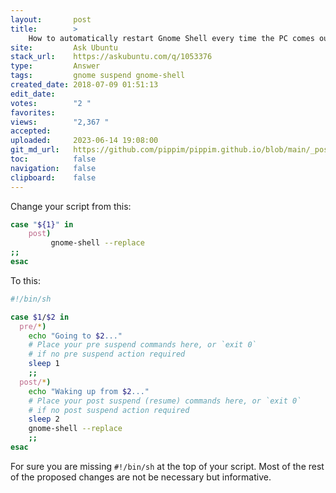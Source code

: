 ```yaml
---
layout:       post
title:        >
    How to automatically restart Gnome Shell every time the PC comes out from suspend
site:         Ask Ubuntu
stack_url:    https://askubuntu.com/q/1053376
type:         Answer
tags:         gnome suspend gnome-shell
created_date: 2018-07-09 01:51:13
edit_date:    
votes:        "2 "
favorites:    
views:        "2,367 "
accepted:     
uploaded:     2023-06-14 19:08:00
git_md_url:   https://github.com/pippim/pippim.github.io/blob/main/_posts/2018/2018-07-09-How-to-automatically-restart-Gnome-Shell-every-time-the-PC-comes-out-from-suspend.md
toc:          false
navigation:   false
clipboard:    false
---
```


Change your script from this:



``` bash
case "${1}" in
    post)
         gnome-shell --replace
;;
esac
```

To this:

``` sh
#!/bin/sh

case $1/$2 in
  pre/*)
    echo "Going to $2..."
    # Place your pre suspend commands here, or `exit 0`
    # if no pre suspend action required
    sleep 1
    ;;
  post/*)
    echo "Waking up from $2..."
    # Place your post suspend (resume) commands here, or `exit 0` 
    # if no post suspend action required
    sleep 2
    gnome-shell --replace
    ;;
esac
```

For sure you are missing `#!/bin/sh` at the top of your script. Most of the rest of the proposed changes are not be necessary but informative.
